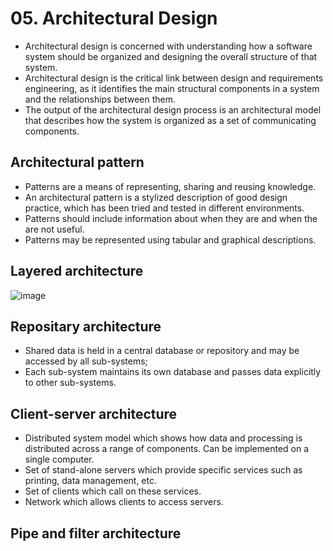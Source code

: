 # 05. Architectural Design
- Architectural design is concerned with understanding how a software system should be organized and designing the overall structure of that system.
- Architectural design is the critical link between design and requirements engineering, as it identifies the main structural components in a system and the relationships between them.
- The output of the architectural design process is an architectural model that describes how the system is organized as a set of communicating components. 

## Architectural pattern
- Patterns are a means of representing, sharing and reusing knowledge.
- An architectural pattern is a stylized description of good design practice, which has been tried and tested in different environments.
- Patterns should include information about when they are and when the are not useful.
- Patterns may be represented using tabular and graphical descriptions.

## Layered architecture

![image](https://github.com/user-attachments/assets/9ecfeceb-2b30-454b-af3f-2e54e925a3d1)

## Repositary architecture
- Shared data is held in a central database or repository and may be accessed by all sub-systems;
- Each sub-system maintains its own database and passes data explicitly to other sub-systems.

## Client-server architecture
- Distributed system model which shows how data and processing is distributed across a range of components. Can be implemented on a single computer.
- Set of stand-alone servers which provide specific services such as printing, data management, etc.
- Set of clients which call on these services.
- Network which allows clients to access servers.

## Pipe and filter architecture
